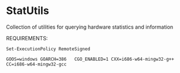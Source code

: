 # StatUtils

Collection of utilities for querying hardware statistics and information

REQUIREMENTS:
```
Set-ExecutionPolicy RemoteSigned
```

```
GOOS=windows GOARCH=386   CGO_ENABLED=1 CXX=i686-w64-mingw32-g++ CC=i686-w64-mingw32-gcc
```